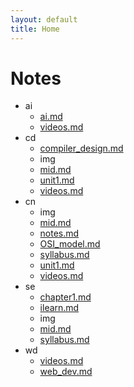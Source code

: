 ```yaml
---
layout: default
title: Home
---
```

# Notes

- ai
  - [ai.md](./ai/ai.md)
  - [videos.md](./ai/videos.md)
- cd
  - [compiler_design.md](./cd/compiler_design.md)
  - img
  - [mid.md](./cd/mid.md)
  - [unit1.md](./cd/unit1.md)
  - [videos.md](./cd/videos.md)
- cn
  - img
  - [mid.md](./cn/mid.md)
  - [notes.md](./cn/notes.md)
  - [OSI_model.md](./cn/OSI_model.md)
  - [syllabus.md](./cn/syllabus.md)
  - [unit1.md](./cn/unit1.md)
  - [videos.md](./cn/videos.md)
- se
  - [chapter1.md](./se/chapter1.md)
  - [ilearn.md](./se/ilearn.md)
  - img
  - [mid.md](./se/mid.md)
  - [syllabus.md](./se/syllabus.md)
- wd
  - [videos.md](./wd/videos.md)
  - [web_dev.md](./wd/web_dev.md)


